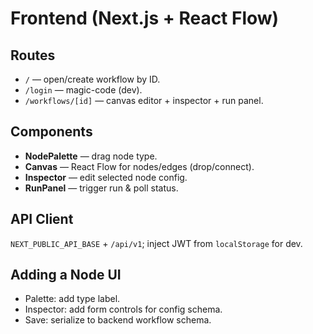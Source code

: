 # Frontend (Next.js + React Flow)
## Routes
- `/` — open/create workflow by ID.
- `/login` — magic-code (dev).
- `/workflows/[id]` — canvas editor + inspector + run panel.

## Components
- **NodePalette** — drag node type.
- **Canvas** — React Flow for nodes/edges (drop/connect).
- **Inspector** — edit selected node config.
- **RunPanel** — trigger run & poll status.

## API Client
`NEXT_PUBLIC_API_BASE` + `/api/v1`; inject JWT from `localStorage` for dev.

## Adding a Node UI
- Palette: add type label.
- Inspector: add form controls for config schema.
- Save: serialize to backend workflow schema.
